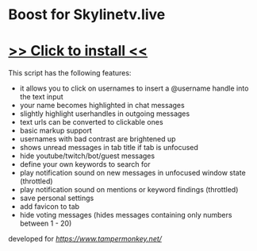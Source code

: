# Boost for Skylinetv.live

# [>> Click to install <<](https://github.com/s644/sltv/raw/master/stvl_simple_chat_enhancer.user.js)

This script has the following features:

* it allows you to click on usernames to insert a @username handle into the text input
* your name becomes highlighted in chat messages
* slightly highlight userhandles in outgoing messages
* text urls can be converted to clickable ones
* basic markup support
* usernames with bad contrast are brightened up
* shows unread messages in tab title if tab is unfocused
* hide youtube/twitch/bot/guest messages
* define your own keywords to search for
* play notification sound on new messages in unfocused window state (throttled)
* play notification sound on mentions or keyword findings (throttled)
* save personal settings
* add favicon to tab
* hide voting messages (hides messages containing only numbers between 1 - 20)


developed for _https://www.tampermonkey.net/_
